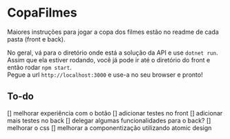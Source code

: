# CopaFilmes

Maiores instruções para jogar a copa dos filmes estão no readme de cada pasta (front e back).

No geral, vá para o diretório onde está a solução da API e use ``dotnet run``. <br>
Assim que ela estiver rodando, você já pode ir até o diretório do front e então rodar ``npm start``.<br>
Pegue a url ``http://localhost:3000`` e use-a no seu browser e pronto!

## To-do
[] melhorar experiência com o botão
[] adicionar testes no front
[] adicionar mais testes no back
[] delegar algumas funcionalidades para o back?
[] melhorar o css
[] melhorar a componentização utilizando atomic design
